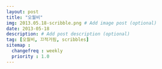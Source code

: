 ```yaml
---
layout: post
title: "오월비"
img: 2013.05.18-scribble.png # Add image post (optional)
date: 2013-05-18
description: # Add post description (optional)
tag: [오월비, 끄적거림, scribbles]
sitemap :
  changefreq : weekly
  priority : 1.0
---
```

